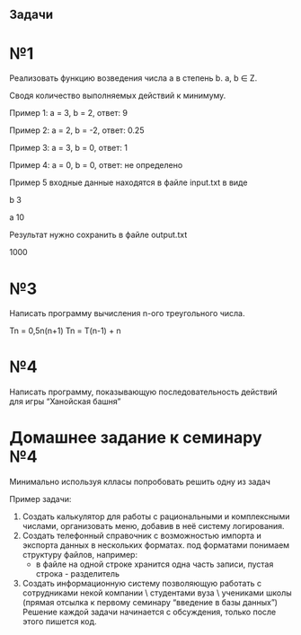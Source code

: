 ## Задачи
# №1
Реализовать функцию возведения числа а в степень b. a, b ∈ Z. 

Сводя количество выполняемых действий к минимуму.

Пример 1: а = 3, b = 2, ответ: 9 

Пример 2: а = 2, b = -2, ответ: 0.25

Пример 3: а = 3, b = 0, ответ: 1

Пример 4: а = 0, b = 0, ответ: не определено

Пример 5 входные данные находятся в файле input.txt в виде

b 3

a 10

Результат нужно сохранить в файле output.txt

1000

# №3
Написать программу вычисления n-ого треугольного числа. 

Tn = 0,5n(n+1)
Tn = T(n-1) + n

# №4

Написать программу, показывающую последовательность действий для игры “Ханойская башня”


# Домашнее задание к семинару №4

Минимально используя клласы попробовать решить одну из задач

Пример задачи:
1. Создать калькулятор для работы с рациональными и комплексными числами, организовать меню, добавив в неё систему логирования.
2. Создать телефонный справочник с возможностью импорта и экспорта данных в нескольких форматах.
под форматами понимаем структуру файлов, например:
    - в файле на одной строке хранится одна часть записи, пустая строка - разделитель
3. Создать информационную систему позволяющую работать с сотрудниками некой компании \ студентами вуза \ учениками школы
(прямая отсылка к первому семинару “введение в базы данных”)
Решение каждой задачи начинается с обсуждения, только после этого пишется код.
